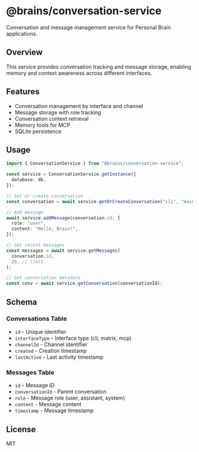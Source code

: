 # @brains/conversation-service

Conversation and message management service for Personal Brain applications.

## Overview

This service provides conversation tracking and message storage, enabling memory and context awareness across different interfaces.

## Features

- Conversation management by interface and channel
- Message storage with role tracking
- Conversation context retrieval
- Memory tools for MCP
- SQLite persistence

## Usage

```typescript
import { ConversationService } from "@brains/conversation-service";

const service = ConversationService.getInstance({
  database: db,
});

// Get or create conversation
const conversation = await service.getOrCreateConversation("cli", "main");

// Add message
await service.addMessage(conversation.id, {
  role: "user",
  content: "Hello, Brain!",
});

// Get recent messages
const messages = await service.getMessages(
  conversation.id,
  20, // limit
);

// Get conversation metadata
const conv = await service.getConversation(conversationId);
```

## Schema

### Conversations Table

- `id` - Unique identifier
- `interfaceType` - Interface type (cli, matrix, mcp)
- `channelId` - Channel identifier
- `created` - Creation timestamp
- `lastActive` - Last activity timestamp

### Messages Table

- `id` - Message ID
- `conversationId` - Parent conversation
- `role` - Message role (user, assistant, system)
- `content` - Message content
- `timestamp` - Message timestamp

## License

MIT
